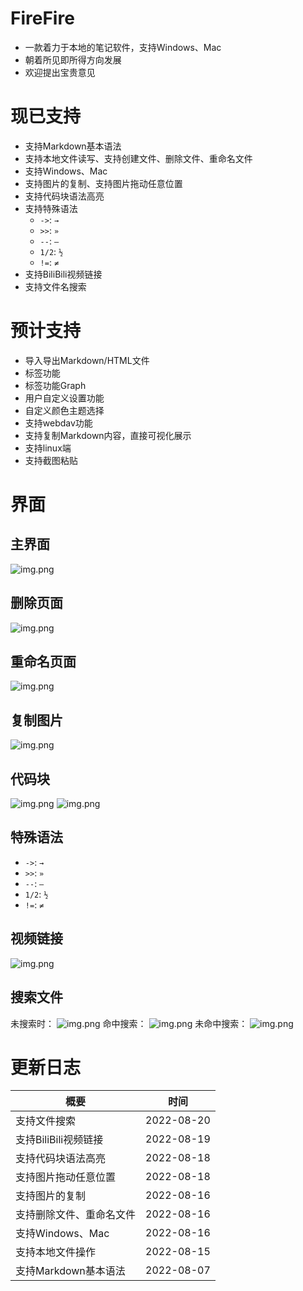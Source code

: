 # FireFire
* 一款着力于本地的笔记软件，支持Windows、Mac
* 朝着所见即所得方向发展
* 欢迎提出宝贵意见

# 现已支持
* 支持Markdown基本语法
* 支持本地文件读写、支持创建文件、删除文件、重命名文件
* 支持Windows、Mac
* 支持图片的复制、支持图片拖动任意位置
* 支持代码块语法高亮
* 支持特殊语法
  * `->`: `→`
  * `>>`: `»`
  * `--`: `—`
  * `1/2`: `½`
  * `!=`: `≠`
* 支持BiliBili视频链接
* 支持文件名搜索

# 预计支持
* 导入导出Markdown/HTML文件
* 标签功能
* 标签功能Graph
* 用户自定义设置功能
* 自定义颜色主题选择
* 支持webdav功能
* 支持复制Markdown内容，直接可视化展示
* 支持linux端
* 支持截图粘贴

# 界面

## 主界面
![img.png](src/assets/main.png)

## 删除页面
![img.png](src/assets/delete.png)

## 重命名页面
![img.png](src/assets/rename.png)

## 复制图片
![img.png](readme/copy.png)

## 代码块
![img.png](readme/pre_pre.png)
![img.png](readme/pre_after.png)

## 特殊语法
* `->`: `→`
* `>>`: `»`
* `--`: `—`
* `1/2`: `½`
* `!=`: `≠`

## 视频链接
![img.png](readme/vedio_bilibili.png)

## 搜索文件
未搜索时：
![img.png](readme/search_source.png)
命中搜索：
![img.png](readme/search_hit.png)
未命中搜索：
![img.png](readme/search_no_hit.png)

# 更新日志
| 概要             | 时间         |
|----------------|------------|
| 支持文件搜索         | 2022-08-20 |
| 支持BiliBili视频链接 | 2022-08-19 |
| 支持代码块语法高亮      | 2022-08-18 |
| 支持图片拖动任意位置     | 2022-08-18 |
| 支持图片的复制        | 2022-08-16 |
| 支持删除文件、重命名文件   | 2022-08-16 |
| 支持Windows、Mac  | 2022-08-16 |
| 支持本地文件操作       | 2022-08-15 |
| 支持Markdown基本语法 | 2022-08-07 |